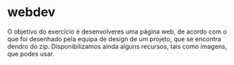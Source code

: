 # webdev
O objetivo do exercício é desenvolveres uma página web, de acordo com o que foi desenhado pela equipa de design de um projeto, que se encontra dendro do zip. Disponibilizamos ainda alguns recursos, tais como imagens, que podes usar.

